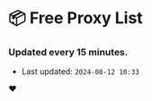 # :package: Free Proxy List
### Updated every 15 minutes.

- Last updated: `2024-08-12 10:33`

:heart:
